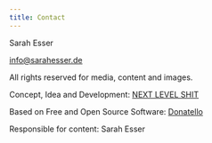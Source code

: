 ```yaml
---
title: Contact
---
```


Sarah Esser

info@sarahesser.de


All rights reserved for media, content and images.

Concept, Idea and Development: [NEXT LEVEL SHIT](//dailysh.it)

Based on Free and Open Source Software: [Donatello](//github.com/provokant/donatello-gatsby)

Responsible for content: Sarah Esser
